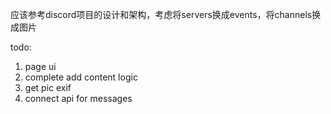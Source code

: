 应该参考discord项目的设计和架构，考虑将servers换成events，将channels换成图片

todo:
1. page ui
2. complete add content logic
3. get pic exif
4. connect api for messages